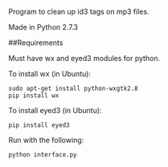 Program to clean up id3 tags on mp3 files.

Made in Python 2.7.3

##Requirements

Must have wx and eyed3 modules for python.

To install wx (in Ubuntu):

    sudo apt-get install python-wxgtk2.8
    pip install wx
    
To install eyed3 (in Ubuntu):

    pip install eyed3

Run with the following:

    python interface.py
